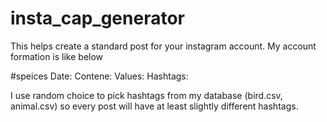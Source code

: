 # insta_cap_generator
This helps create a standard post for your instagram account.
My account formation is like below


#speices
Date:
Contene:
Values:
Hashtags:

I use random choice to pick hashtags from my database (bird.csv, animal.csv)
so every post will have at least slightly different hashtags. 

